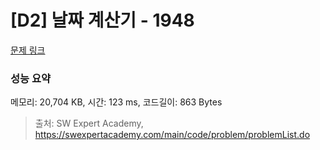 # [D2] 날짜 계산기 - 1948 

[문제 링크](https://swexpertacademy.com/main/code/problem/problemDetail.do?contestProbId=AV5PnnU6AOsDFAUq) 

### 성능 요약

메모리: 20,704 KB, 시간: 123 ms, 코드길이: 863 Bytes



> 출처: SW Expert Academy, https://swexpertacademy.com/main/code/problem/problemList.do